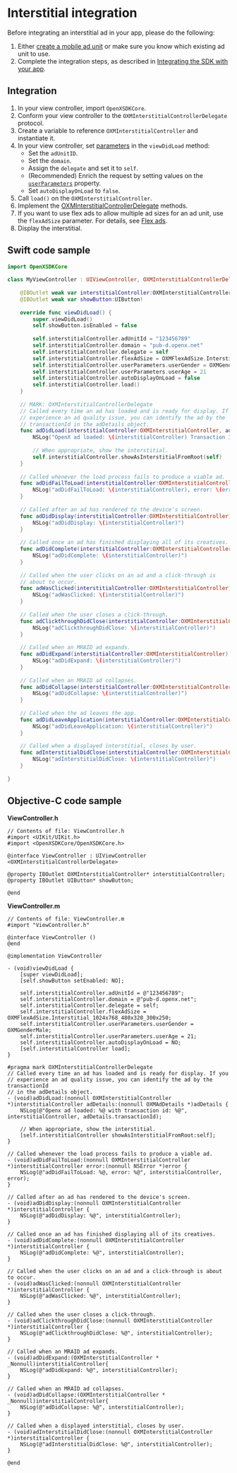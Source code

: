 Interstitial integration
========================


Before integrating an interstitial ad in your app, please do the
following:

1.  Either [create a mobile ad unit](https://www.openx.com/publishers/inventory_createmobilead.html) or make sure
    you know which existing ad unit to use.
2.  Complete the integration steps, as described in [Integrating the SDK with your app](ios-sdk-integration.md).

Integration
------------------------

1.  In your view controller, import `OpenXSDKCore`.
2.  Conform your view controller to the `OXMInterstitialControllerDelegate` protocol.
3.  Create a variable to reference `OXMInterstitialController` and instantiate it.
4.  In your view controller, set [parameters](ios-sdk-parameters.md#oxminterstitialcontroller) in the `viewDidLoad` method:
    -  Set the `adUnitID`.
    -  Set the `domain`.
    -  Assign the `delegate` and set it to `self`.
    -  (Recommended) Enrich the request by setting values on the [`userParameters`](ios-sdk-parameters.md) property.
    -  Set `autoDisplayOnLoad` to `false`.
5.  Call `load()` on the `OXMInterstitialController`.
6.  Implement the [OXMInterstitialControllerDelegate](ios-sdk-delegates.md#oxminterstitialcontrollerdelegate-protocol) methods.
7.  If you want to use flex ads to allow multiple ad sizes for an ad unit, use the `flexAdSize` parameter. For details, see [Flex ads](ios-sdk-flex-ads.md).
8.  Display the interstitial.

Swift code sample
---------------------------

``` swift
import OpenXSDKCore
 
class MyViewController : UIViewController, OXMInterstitialControllerDelegate{
 
    @IBOutlet weak var interstitialController:OXMInterstitialController!
    @IBOutlet weak var showButton:UIButton!
 
    override func viewDidLoad() {
        super.viewDidLoad()
        self.showButton.isEnabled = false
 
        self.interstitialController.adUnitId = "123456789"
        self.interstitialController.domain = "pub-d.openx.net"
        self.interstitialController.delegate = self
        self.interstitialController.flexAdSize = OXMFlexAdSize.Interstitial_1024x768_480x320_300x250
        self.interstitialController.userParameters.userGender = OXMGender.male
        self.interstitialController.userParameters.userAge = 21
        self.interstitialController.autoDisplayOnLoad = false
        self.interstitialController.load()
    }
 
    // MARK: OXMInterstitialControllerDelegate
    // Called every time an ad has loaded and is ready for display. If you
    // experience an ad quality issue, you can identify the ad by the
    // transactionId in the adDetails object.
    func adDidLoad(interstitialController:OXMInterstitialController, adDetails:OXMAdDetails) {
        NSLog("OpenX ad loaded: \(interstitialController) Transaction ID = \(adDetails.transactionId)")
                
        // When appropriate, show the interstitial.
        self.interstitialController.showAsInterstitialFromRoot(self)   
    }
 
    // Called whenever the load process fails to produce a viable ad.
    func adDidFailToLoad(interstitialController:OXMInterstitialController, error:Error) {
        NSLog("adDidFailToLoad: \(interstitialController), error: \(error)")
    }
 
    // Called after an ad has rendered to the device's screen.
    func adDidDisplay(interstitialController:OXMInterstitialController) {
        NSLog("adDidDisplay: \(interstitialController)")
    }
 
    // Called once an ad has finished displaying all of its creatives.
    func adDidComplete(interstitialController:OXMInterstitialController) {
        NSLog("adDidComplete: \(interstitialController)")
    }
 
    // Called when the user clicks on an ad and a click-through is
    // about to occur.
    func adWasClicked(interstitialController:OXMInterstitialController) {
        NSLog("adWasClicked: \(interstitialController)")
    }
 
    // Called when the user closes a click-through.
    func adClickthroughDidClose(interstitialController:OXMInterstitialController) {
        NSLog("adClickthroughDidClose: \(interstitialController)")
    }
 
    // Called when an MRAID ad expands.
    func adDidExpand(interstitialController:OXMInterstitialController) {
        NSLog("adDidExpand: \(interstitialController)")
    }
 
    // Called when an MRAID ad collapses.
    func adDidCollapse(interstitialController:OXMInterstitialController) {
        NSLog("adDidCollapse: \(interstitialController)")
    }
 
    // Called when the ad leaves the app.
    func adDidLeaveApplication(interstitialController:OXMInterstitialController) {
        NSLog("adDidLeaveApplication: \(interstitialController)")
    }
 
    // Called when a displayed interstitial, closes by user.
    func adInterstitialDidClose(interstitialController:OXMInterstitialController) {
        NSLog("adInterstitialDidClose: \(interstitialController)")
    }
 
}
```

Objective-C code sample
------------------------------------

**ViewController.h**

``` objc
// Contents of file: ViewController.h
#import <UIKit/UIKit.h>
#import <OpenXSDKCore/OpenXSDKCore.h>
  
@interface ViewController : UIViewController <OXMInterstitialControllerDelegate>
  
@property IBOutlet OXMInterstitialController* interstitialController;
@property IBOutlet UIButton* showButton;
  
@end
```

**ViewController.m**

``` objc
// Contents of file: ViewController.m
#import "ViewController.h"
 
@interface ViewController ()
@end
 
@implementation ViewController
 
- (void)viewDidLoad {
    [super viewDidLoad];
    [self.showButton setEnabled: NO];
 
    self.interstitialController.adUnitId = @"123456789";
    self.interstitialController.domain = @"pub-d.openx.net";
    self.interstitialController.delegate = self;
    self.interstitialController.flexAdSize = OXMFlexAdSize.Interstitial_1024x768_480x320_300x250;
    self.interstitialController.userParameters.userGender = OXMGenderMale;
    self.interstitialController.userParameters.userAge = 21;
    self.interstitialController.autoDisplayOnLoad = NO;
    [self.interstitialController load];
}
 
#pragma mark OXMInterstitialControllerDelegate
// Called every time an ad has loaded and is ready for display. If you
// experience an ad quality issue, you can identify the ad by the transactionId
// in the adDetails object.
- (void)adDidLoad:(nonnull OXMInterstitialController *)interstitialController adDetails:(nonnull OXMAdDetails *)adDetails {
    NSLog(@"Openx ad loaded: %@ with transaction id: %@", interstitialController, adDetails.transactionId);
                
    // When appropriate, show the interstitial.
    [self.interstitialController showAsInterstitialFromRoot:self];
}
 
// Called whenever the load process fails to produce a viable ad.
- (void)adDidFailToLoad:(nonnull OXMInterstitialController *)interstitialController error:(nonnull NSError *)error {
    NSLog(@"adDidFailToLoad: %@, error: %@", interstitialController, error);
}
 
// Called after an ad has rendered to the device's screen.
- (void)adDidDisplay:(nonnull OXMInterstitialController *)interstitialController {
    NSLog(@"adDidDisplay: %@", interstitialController);
}
 
// Called once an ad has finished displaying all of its creatives.
- (void)adDidComplete:(nonnull OXMInterstitialController *)interstitialController {
    NSLog(@"adDidComplete: %@", interstitialController);
}
 
// Called when the user clicks on an ad and a click-through is about to occur.
- (void)adWasClicked:(nonnull OXMInterstitialController *)interstitialController {
    NSLog(@"adWasClicked: %@", interstitialController);
}
 
// Called when the user closes a click-through.
- (void)adClickthroughDidClose:(nonnull OXMInterstitialController *)interstitialController {
    NSLog(@"adClickthroughDidClose: %@", interstitialController);
}
 
// Called when an MRAID ad expands.
- (void)adDidExpand:(OXMInterstitialController * _Nonnull)interstitialController{
    NSLog(@"adDidExpand: %@", interstitialController);
}
 
// Called when an MRAID ad collapses.
- (void)adDidCollapse:(OXMInterstitialController * _Nonnull)interstitialController{
    NSLog(@"adDidCollapse: %@", interstitialController);
}
 
// Called when a displayed interstitial, closes by user.
- (void)adInterstitialDidClose:(nonnull OXMInterstitialController *)interstitialController {
    NSLog(@"adInterstitialDidClose: %@", interstitialController);
}
 
@end
```
